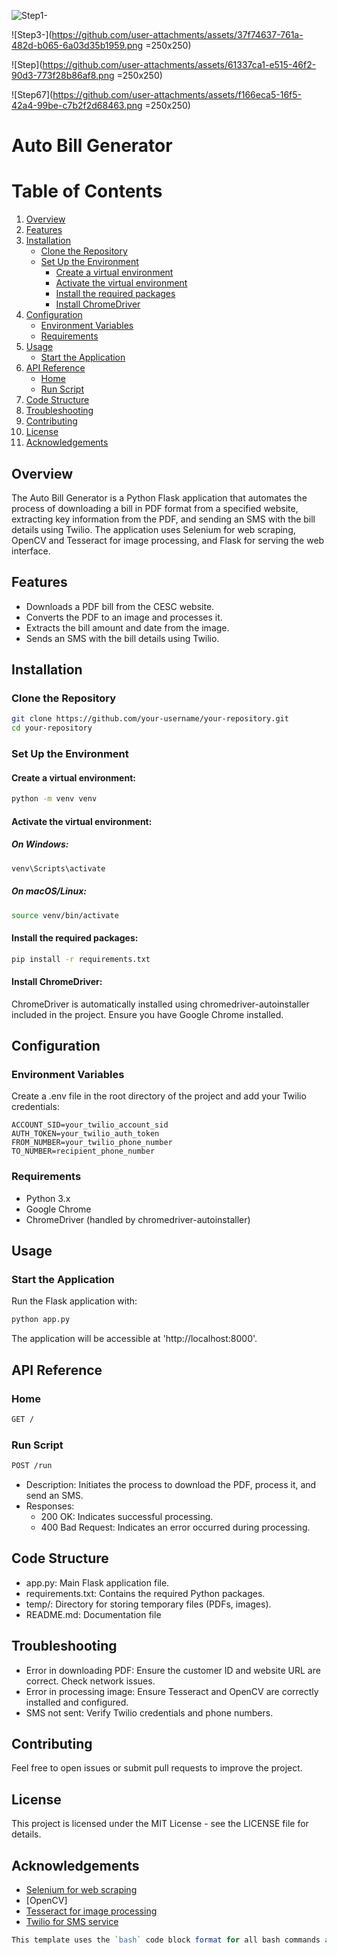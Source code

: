 ![Step1-](https://github.com/user-attachments/assets/1e2bb186-cb9d-4267-92b6-d4e980ec4a34.png)

![Step3-](https://github.com/user-attachments/assets/37f74637-761a-482d-b065-6a03d35b1959.png =250x250)

![Step](https://github.com/user-attachments/assets/61337ca1-e515-46f2-90d3-773f28b86af8.png =250x250)

![Step67](https://github.com/user-attachments/assets/f166eca5-16f5-42a4-99be-c7b2f2d68463.png =250x250)

# Auto Bill Generator

# Table of Contents

1. [Overview](#overview)
2. [Features](#features)
3. [Installation](#installation)
   - [Clone the Repository](#clone-the-repository)
   - [Set Up the Environment](#set-up-the-environment)
     - [Create a virtual environment](#create-a-virtual-environment)
     - [Activate the virtual environment](#activate-the-virtual-environment)
     - [Install the required packages](#install-the-required-packages)
     - [Install ChromeDriver](#install-chromedriver)
4. [Configuration](#configuration)
   - [Environment Variables](#environment-variables)
   - [Requirements](#requirements)
5. [Usage](#usage)
   - [Start the Application](#start-the-application)
6. [API Reference](#api-reference)
   - [Home](#home)
   - [Run Script](#run-script)
7. [Code Structure](#code-structure)
8. [Troubleshooting](#troubleshooting)
9. [Contributing](#contributing)
10. [License](#license)
11. [Acknowledgements](#acknowledgements)



## Overview

The Auto Bill Generator is a Python Flask application that automates the process of downloading a bill in PDF format from a specified website, extracting key information from the PDF, and sending an SMS with the bill details using Twilio. The application uses Selenium for web scraping, OpenCV and Tesseract for image processing, and Flask for serving the web interface.

## Features

- Downloads a PDF bill from the CESC website.
- Converts the PDF to an image and processes it.
- Extracts the bill amount and date from the image.
- Sends an SMS with the bill details using Twilio.


  

## Installation

### Clone the Repository

```bash
git clone https://github.com/your-username/your-repository.git
cd your-repository
```


### Set Up the Environment


#### Create a virtual environment:

```bash
python -m venv venv
```

#### Activate the virtual environment:

##### On Windows:

```bash
venv\Scripts\activate
```

##### On macOS/Linux:

```bash
source venv/bin/activate
```

#### Install the required packages:

```bash
pip install -r requirements.txt
```


#### Install ChromeDriver:

ChromeDriver is automatically installed using chromedriver-autoinstaller included in the project. Ensure you have Google Chrome installed.

## Configuration

### Environment Variables

Create a .env file in the root directory of the project and add your Twilio credentials:

```dotenv
ACCOUNT_SID=your_twilio_account_sid
AUTH_TOKEN=your_twilio_auth_token
FROM_NUMBER=your_twilio_phone_number
TO_NUMBER=recipient_phone_number
```
### Requirements
- Python 3.x
- Google Chrome
- ChromeDriver (handled by chromedriver-autoinstaller)

## Usage
### Start the Application
Run the Flask application with:
```bash
python app.py
```

The application will be accessible at 'http://localhost:8000'.

## API Reference
### Home
```bash
GET / 
```

### Run Script
```bash
POST /run
```

- Description: Initiates the process to download the PDF, process it, and send an SMS.
- Responses:
  - 200 OK: Indicates successful processing.
  - 400 Bad Request: Indicates an error occurred during processing.
 
## Code Structure
- app.py: Main Flask application file.
- requirements.txt: Contains the required Python packages.
- temp/: Directory for storing temporary files (PDFs, images).
- README.md: Documentation file

## Troubleshooting
- Error in downloading PDF: Ensure the customer ID and website URL are correct. Check network issues.
- Error in processing image: Ensure Tesseract and OpenCV are correctly installed and configured.
- SMS not sent: Verify Twilio credentials and phone numbers.

## Contributing
Feel free to open issues or submit pull requests to improve the project.


## License
This project is licensed under the MIT License - see the LICENSE file for details.

## Acknowledgements
- [Selenium for web scraping](https://awesomeopensource.com/project/elangosundar/awesome-README-templates)
- [OpenCV]
- [Tesseract for image processing](https://github.com/tesseract-ocr/tessdoc?tab=readme-ov-file)
- [Twilio for SMS service](https://www.twilio.com/docs/messaging)

```perl
This template uses the `bash` code block format for all bash commands and the `http` code block format for HTTP methods. Adjust the repository URL and other placeholders as needed.
```
